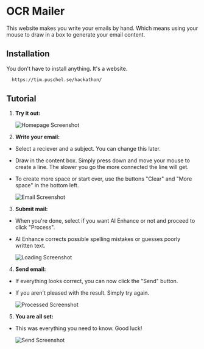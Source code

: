 # OCR Mailer

This website makes you write your emails by hand. Which means using your mouse to draw in a box to generate your email content.


## Installation

You don't have to install anything. It's a website.

```bash
  https://tim.puschel.se/hackathon/
```
    
## Tutorial

1. **Try it out:**

   ![Homepage Screenshot](path/to/homepage-screenshot.png)

2. **Write your email:** 
   
* Select a reciever and a subject. You can change this later.
* Draw in the content box. Simply press down and move your mouse to create a line. The slower you go the more connected the line will get.
* To create more space or start over, use the buttons "Clear" and "More space" in the bottom left.

   ![Email Screenshot](path/to/email-screenshot.png)

3. **Submit mail:**

* When you're done, select if you want AI Enhance or not and proceed to click "Process".
* AI Enhance corrects possible spelling mistakes or guesses poorly written text.

   ![Loading Screenshot](path/to/loading-screenshot.png)

4. **Send email:**

* If everything looks correct, you can now click the "Send" button.
* If you aren't pleased with the result. Simply try again.

   ![Processed Screenshot](path/to/processed-screenshot.png)

5. **You are all set:**

* This was everything you need to know. Good luck!

   ![Send Screenshot](path/to/send-screenshot.png)

